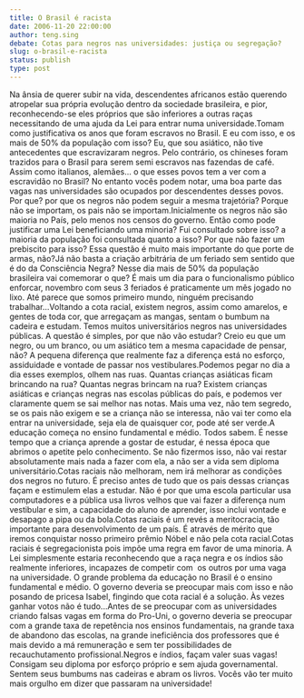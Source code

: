 ```yaml
---
title: O Brasil é racista
date: 2006-11-20 22:00:00
author: teng.sing
debate: Cotas para negros nas universidades: justiça ou segregação? 
slug: o-brasil-e-racista
status: publish 
type: post
---
```


Na ânsia de querer subir na vida, descendentes africanos estão querendo atropelar sua própria evolução dentro da sociedade brasileira, e pior, reconhecendo-se eles próprios que são inferiores a outras raças necessitando de uma ajuda da Lei para entrar numa universidade.Tomam como justificativa os anos que foram escravos no Brasil. E eu com isso, e os mais de 50% da população com isso? Eu, que sou asiático, não tive antecedentes que escravizaram negros. Pelo contrário, os chineses foram trazidos para o Brasil para serem semi escravos nas fazendas de café. Assim como italianos, alemães... o que esses povos tem a ver com a escravidão no Brasil? No entanto vocês podem notar, uma boa parte das vagas nas universidades são ocupados por descendentes desses povos. Por que? por que os negros não podem seguir a mesma trajetória? Porque não se importam, os pais não se importam.Inicialmente os negros não são maioria no País, pelo menos nos censos do governo. Então como pode justificar uma Lei beneficiando uma minoria? Fui consultado sobre isso? a maioria da população foi consultada quanto a isso? Por que não fazer um prebiscito para isso? Essa questão é muito mais importante do que porte de armas, não?Já não basta a criação arbitrária de um feriado sem sentido que é do da Consciência Negra? Nesse dia mais de 50% da população brasileira vai comemorar o que? É mais um dia para o funcionalismo público enforcar, novembro com seus 3 feriados é praticamente um mês jogado no lixo. Até parece que somos primeiro mundo, ninguém precisando trabalhar...Voltando a cota racial, existem negros, assim como amarelos, e gentes de toda cor, que arregaçam as mangas, sentam o bumbum na cadeira e estudam. Temos muitos universitários negros nas universidades públicas. A questão é simples, por que não vão estudar? Creio eu que um negro, ou um branco, ou um asiático tem a mesma capacidade de pensar, não? A pequena diferença que realmente faz a diferença está no esforço, assiduidade e vontade de passar nos vestibulares.Podemos pegar no dia a dia esses exemplos, olhem nas ruas. Quantas crianças asiáticas ficam brincando na rua? Quantas negras brincam na rua? Existem crianças asiáticas e crianças negras nas escolas públicas do país, e podemos ver claramente quem se sai melhor nas notas. Mais uma vez, não tem segredo, se os pais não exigem e se a criança não se interessa, não vai ter como ela entrar na universidade, seja ela de quaisquer cor, pode até ser verde.A educação começa no ensino fundamental e médio. Todos sabem. É nesse tempo que a criança aprende a gostar de estudar, é nessa época que abrimos o apetite pelo conhecimento. Se não fizermos isso, não vai restar absolutamente mais nada a fazer com ela, a não ser a vida sem diploma universitário.Cotas raciais não melhoram, nem irá melhorar as condições dos negros no futuro. É preciso antes de tudo que os pais dessas crianças façam e estimulem elas a estudar. Não é por que uma escola particular usa computadores e a pública usa livros velhos que vai fazer a diferença num vestibular e sim, a capacidade do aluno de aprender, isso inclui vontade e desapago a pipa ou da bola.Cotas raciais é um revés a meritocracia, tão importante para desenvolvimento de um país. É através de mérito que iremos conquistar nosso primeiro prêmio Nóbel e não pela cota racial.Cotas raciais é segregacionista pois impõe uma regra em favor de uma minoria. A Lei simplesmente estaria reconhecendo que a raça negra e os índios são realmente inferiores, incapazes de competir com  os outros por uma vaga na universidade. O grande problema da educação no Brasil é o ensino fundamental e médio. O governo deveria se preocupar mais com isso e não posando de pricesa Isabel, fingindo que cota racial é a solução. Às vezes ganhar votos não é tudo...Antes de se preocupar com as universidades criando falsas vagas em forma do Pro-Uni, o governo deveria se preocupar com a grande taxa de repetência nos ensinos fundamentais, na grande taxa de abandono das escolas, na grande ineficiência dos professores que é mais devido a má remuneração e sem ter possibilidades de recauchutamento profissional.Negros e índios, façam valer suas vagas! Consigam seu diploma por esforço próprio e sem ajuda governamental. Sentem seus bumbums nas cadeiras e abram os livros. Vocês vão ter muito mais orgulho em dizer que passaram na universidade!
